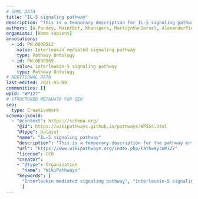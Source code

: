 ```yaml
---
# GPML DATA
title: "IL-5 signaling pathway"
description: "This is a temporary description for IL-5 signaling pathway"
authors: [A.Pandey, MaintBot, Khanspers, MartijnVanIersel, AlexanderPico, NetPath, Andra, Christine Chichester, Noopur144, L Dupuis, Egonw, Eweitz]
organisms: [Homo sapiens]
annotations:
  - id: PW:0000512
    value: Interleukin mediated signaling pathway
    type: Pathway Ontology
  - id: PW:0000969
    value: interleukin-5 signaling pathway
    type: Pathway Ontology
# ADDITIONAL DATA
last-edited: 2021-05-09
communities: []
wpid: "WP127"
# STRUCTURED METADATA FOR SEO
seo:
  type: CreativeWork
schema-jsonld:
  - "@context": https://schema.org/
    "@id": https://wikipathways.github.io/pathways/WP554.html
    "@type": Dataset
    "name": "IL-5 signaling pathway"
    "description": "This is a temporary description for the pathway entitled: IL-5 signaling pathway"
    "url": "https://www.wikipathways.org/index.php/Pathway:WP127"
    "license": CC0
    "creator":
    - "@type": Organization
      "name": "WikiPathways"
    "keywords": [
      "Interleukin mediated signaling pathway", "interleukin-5 signaling pathway",
      ]
---
```

